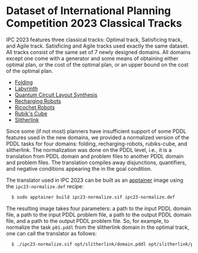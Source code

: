# Dataset of International Planning Competition 2023 Classical Tracks

IPC 2023 features three classical tracks: Optimal track, Satisficing track, and
Agile track. Satisficing and Agile tracks used exactly the same dataset. All
tracks consist of the same set of 7 newly designed domains. All domains except
one come with a generator and some means of obtaining either optimal plan, or
the cost of the optimal plan, or an upper bound on the cost of the optimal plan.
- [Folding](https://github.com/ipc2023-classical/domain-folding)
- [Labyrinth](https://github.com/ipc2023-classical/domain-labyrinth)
- [Quantum Circuit Layout Synthesis](https://github.com/ipc2023-classical/domain-quantum-layout)
- [Recharging Robots](https://github.com/ipc2023-classical/domain-recharging-robots)
- [Ricochet Robots](https://github.com/ipc2023-classical/domain-ricochet-robots)
- [Rubik's Cube](https://github.com/ipc2023-classical/domain-rubiks-cube)
- [Slitherlink](https://github.com/ipc2023-classical/domain-slitherlink)


Since some (if not most) planners have insufficient support of some PDDL
features used in the new domains, we provided a normalized version of the PDDL
tasks for four domains: folding, recharging-robots, rubiks-cube, and
slitherlink. The normalization was done on the PDDL level, i.e., it is a
translation from PDDL domain and problem files to another PDDL domain and
problem files. The translation compiles away disjunctions, quantifiers, and
negative conditions appearing the in the goal condition.

The translator used in IPC 2023 can be built as an [apptainer](https://apptainer.org)
image using the `ipc23-normalize.def` recipe:
```sh
  $ sudo apptainer build ipc23-normalize.sif ipc23-normalize.def
```
The resulting image takes four parameters: a path to the input PDDL domain file,
a path to the input PDDL problem file, a path to the output PDDL domain file,
and a path to the output PDDL problem file. So, for example, to normalize the
task `p01.pddl` from the slitherlink domain in the optimal track, one can call
the translator as follows:
```sh
  $ ./ipc23-normalize.sif opt/slitherlink/domain.pddl opt/slitherlink/p01.pddl domain-p01-norm.pddl p01-norm.pddl
```
